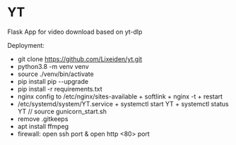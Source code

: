 # YT
Flask App for video download based on yt-dlp

Deployment:
* git clone https://github.com/Lixeiden/yt.git
* python3.8 -m venv venv
* source ./venv/bin/activate
* pip install pip --upgrade
* pip install -r requirements.txt
* nginx config to /etc/nginx/sites-available + softlink + nginx -t + restart
* /etc/systemd/system/YT.service + systemctl start YT + systemctl status YT // source gunicorn_start.sh
* remove .gitkeeps
* apt install ffmpeg
* firewall: open ssh <xxxx> port & open http <80> port
